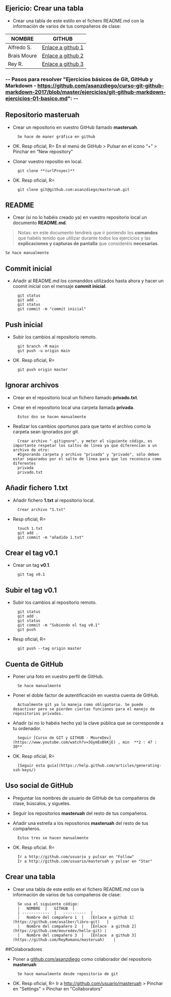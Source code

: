 ## Ejericio: Crear una tabla

- Crear una tabla de este estilo en el fichero README.md con la información de varios de tus compañeros de clase:

|	NOMBRE	|	GITHUB	|
| ------------	|	----------	|
|	Alfredo S.	|	[Enlace a github 1](https://github.com/asalber/libro-git)	|
|	Brais Moure	|	[Enlace  a github 2](https://github.com/mouredev/hello-git)	|
|	Rey R.	|	[Enlace  a github 3](https://github.com/ReyRomano/masteruah)	|

### -- Pasos para resolver "Ejercicios básicos de Git, GitHub y Markdown - https://github.com/asanzdiego/curso-git-github-markdown-2017/blob/master/ejercicios/git-github-markdown-ejercicios-01-basico.md": --

## Repositorio masteruah

- Crear un repositorio en vuestro GitHub llamado **masteruah**.

		Se hace de maner gráfica en github

- OK. Resp oficial, R=
		En el menú de GitHub > Pulsar en el icono “+” > Pinchar en “New repository”

- Clonar vuestro repositio en local.

		git clone **(urlProyec)**

- OK. Resp oficial, R=

		git clone git@github.com:asanzdiego/masteruah.git

## README

- Crear (si no lo habéis creado ya) en vuestro repositorio local
un documento **README.md**.

> Notas: en este documento tendreís que ir poniendo los **comandos** que habéis tenido que utilizar durante todos los ejercicios y las **explicaciones y capturas de pantalla** que consideréis **necesarias**.

	Se hace manualmente

## Commit inicial

- Añadir al README.md los comanddos utilizados hasta ahora
y hacer un coomit inicial con el mensaje **commit inicial**.

		git status
		git add .
		git status
		git commit -m "commit inicial"

## Push inicial

- Subir los cambios al repositorio remoto.

		git branch -M main
		git push -u origin main

- OK. Resp oficial, R=
		
		git push origin master

## Ignorar archivos

- Crear en el repositorio local un fichero llamado **privado.txt**.
- Crear en el repositorio local una carpeta llamada **privada**.

		Éstos dos se hacen manualmente

- Realizar los cambios oportunos para que tanto el archivo como
la carpeta sean ignorados por git.

		Crear archivo ".gitignore", y meter el siguiente código, es importante respetar los saltos de línea ya que diferencían a un archivo de otro:
		#Ignorando carpeta y archivo "privada" y "privado", sólo deben estar separados por el salto de línea para que los reconozca como diferentes
		privada
		privado.txt

## Añadir fichero 1.txt

- Añadir fichero **1.txt** al repositorio local.

		Crear archivo "1.txt"

- Resp oficial, R=

		touch 1.txt
		git add .
		git commit -m "añadido 1.txt"

## Crear el tag v0.1

- Crear un tag **v0.1**.

		git tag v0.1

## Subir el tag v0.1

- Subir los cambios al repositorio remoto.

		git status
		git add .
		git status
		git commit -m "Subiendo el tag v0.1"
		git push

- Resp oficial, R=

		git push --tag origin master

## Cuenta de GitHub

- Poner una foto en vuestro perfil de GitHub.

		Se hace manualmente

- Poner el doble factor de autentificación en vuestra cuenta de GitHub.

		Actualmente git ya lo maneja como obligatorio. Se puede desactivar pero se pierden ciertas funciones para el manejo de repositorios privados.

- Añadir (si no lo habéis hecho ya) la clave pública que se corresponde a tu ordenador.

		Seguir [Curso de GIT y GITHUB - MoureDev](https://www.youtube.com/watch?v=3GymExBkKjE) , min  **2 : 47 : 30**

- OK. Resp oficial, R=

		[Seguir esta guía](https://help.github.com/articles/generating-ssh-keys/)

## Uso social de GitHub

- Preguntar los nombres de usuario de GitHub de tus compañeros de clase, búscalos, y sigueles.
- Seguir los repositorios **masteruah** del resto de tus compañeros.
- Añadir una estrella a los repositorios **masteruah** del resto de tus compañeros.

		Éstos tres se hacen manualmente

- OK. Resp oficial. R=

		Ir a http://github.com/usuario y pulsar en "Follow"
		Ir a http://github.com/usuario/masteruah y pulsar en "Star"

## Crear una tabla

- Crear una tabla de este estilo en el fichero README.md con la información de varios de tus compañeros de clase:

		Se usa el siguiente código:
		|	NOMBRE	|	GITHUB	|
		| ------------	|	----------	|
		|	Nombre del compañero 1	|	[Enlace a github 1](https://github.com/asalber/libro-git)	|
		|	Nombre del compañero 2	|	[Enlace  a github 2](https://github.com/mouredev/hello-git)	|
		|	Nombre del compañero 3	|	[Enlace  a github 3](https://github.com/ReyRomano/masteruah)	|

##Colaboradores

- Poner a [github.com/asanzdiego](https://github.com/asanzdiego) como colaborador del repositorio **masteruah**

		Se hace manualmente desde repositorio de git

- OK. Resp oficial, R=
		Ir a http://github.com/usuario/masteruah > Pinchar en "Settings" > Pinchar en "Collaborators"

